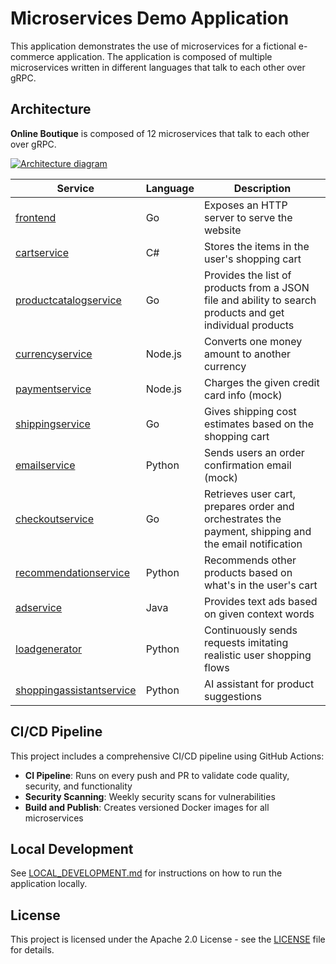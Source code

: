 # Microservices Demo Application

This application demonstrates the use of microservices for a fictional e-commerce application. The application is composed of multiple microservices written in different languages that talk to each other over gRPC.

## Architecture

**Online Boutique** is composed of 12 microservices that talk to each other over gRPC.

[![Architecture diagram](./docs/img/architecture-diagram.png)](./docs/img/architecture-diagram.png)

| Service | Language | Description |
| --- | --- | --- |
| [frontend](./src/frontend) | Go | Exposes an HTTP server to serve the website |
| [cartservice](./src/cartservice) | C# | Stores the items in the user's shopping cart |
| [productcatalogservice](./src/productcatalogservice) | Go | Provides the list of products from a JSON file and ability to search products and get individual products |
| [currencyservice](./src/currencyservice) | Node.js | Converts one money amount to another currency |
| [paymentservice](./src/paymentservice) | Node.js | Charges the given credit card info (mock) |
| [shippingservice](./src/shippingservice) | Go | Gives shipping cost estimates based on the shopping cart |
| [emailservice](./src/emailservice) | Python | Sends users an order confirmation email (mock) |
| [checkoutservice](./src/checkoutservice) | Go | Retrieves user cart, prepares order and orchestrates the payment, shipping and the email notification |
| [recommendationservice](./src/recommendationservice) | Python | Recommends other products based on what's in the user's cart |
| [adservice](./src/adservice) | Java | Provides text ads based on given context words |
| [loadgenerator](./src/loadgenerator) | Python | Continuously sends requests imitating realistic user shopping flows |
| [shoppingassistantservice](./src/shoppingassistantservice) | Python | AI assistant for product suggestions |

## CI/CD Pipeline

This project includes a comprehensive CI/CD pipeline using GitHub Actions:

- **CI Pipeline**: Runs on every push and PR to validate code quality, security, and functionality
- **Security Scanning**: Weekly security scans for vulnerabilities
- **Build and Publish**: Creates versioned Docker images for all microservices

## Local Development

See [LOCAL_DEVELOPMENT.md](./LOCAL_DEVELOPMENT.md) for instructions on how to run the application locally.

## License

This project is licensed under the Apache 2.0 License - see the [LICENSE](./LICENSE) file for details.